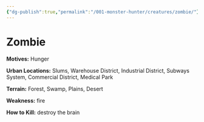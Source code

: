 ```yaml
---
{"dg-publish":true,"permalink":"/001-monster-hunter/creatures/zombie/"}
---
```


# Zombie

**Motives:** Hunger

**Urban Locations:** Slums, Warehouse District, Industrial District, Subways System, Commercial District, Medical Park

**Terrain:** Forest, Swamp, Plains, Desert

**Weakness:** fire

**How to Kill:** destroy the brain
